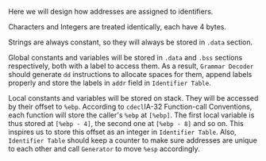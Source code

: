 Here we will design how addresses are assigned to identifiers.

Characters and Integers are treated identically, each have 4 bytes.

Strings are always constant, so they will always be stored in `.data` section.

Global constants and variables will be stored in `.data` and `.bss` sections respectively, both with a label to access them. As a result, `Grammar Decoder` should generate `dd` instructions to allocate spaces for them, append labels properly and store the labels in `addr` field in `Identifier Table`.

Local constants and variables will be stored on stack. They will be accessed by their offset to `%ebp`. According to `cdecl`IA-32 Function-call Conventions, each function will store the caller's `%ebp` at `[%ebp]`. The first local variable is thus stored at `[%ebp - 4]`, the second one at `[%ebp - 8]` and so on. This inspires us to store this offset as an integer in `Identifier Table`. Also, `Identifier Table` should keep a counter to make sure addresses are unique to each other and call `Generator` to move `%esp` accordingly.
